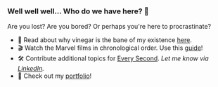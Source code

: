 ### Well well well... Who do we have here? 👀

Are you lost? Are you bored? Or perhaps you're here to procrastinate?

- 📖 Read about why vinegar is the bane of my existence [here](https://medium.com/the-haven/my-hate-hate-relationship-with-vinegar-b627593cf96).
- 🎬 Watch the Marvel films in chronological order. Use this [guide](https://amseeyou.netlify.app/)!
- 🛠️ Contribute additional topics for [Every Second](https://every-second.netlify.app). _Let me know via [LinkedIn](https://www.linkedin.com/in/kndshein/)._
- 🤩 Check out my [portfolio](https://knds.art)!
